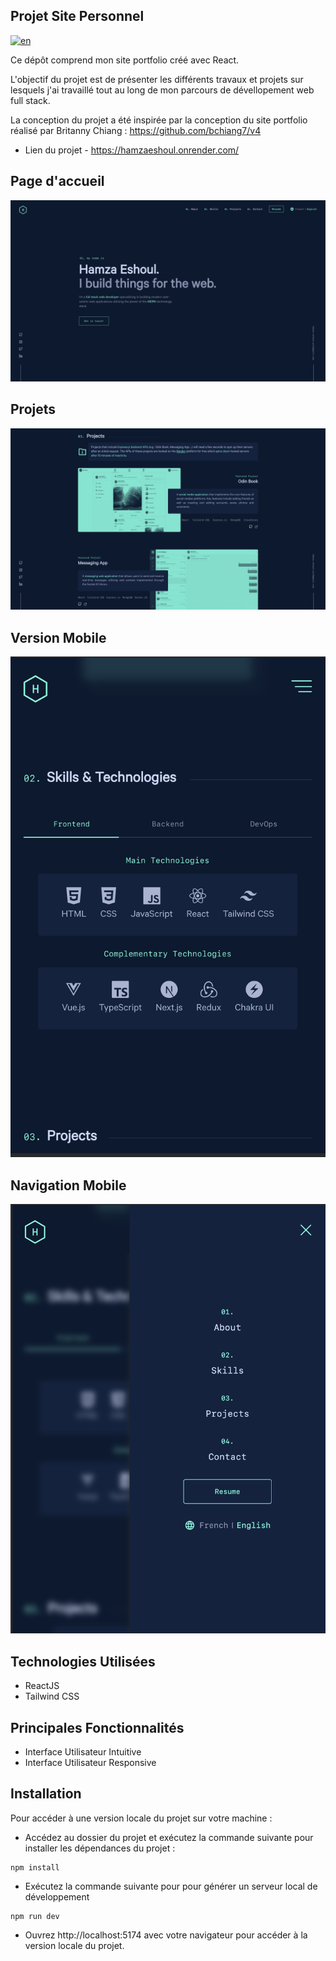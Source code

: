 ## Projet Site Personnel

[![en](https://img.shields.io/badge/lang-en-red)](README.md)

Ce dépôt comprend mon site portfolio créé avec React.

L'objectif du projet est de présenter les différents travaux et projets sur lesquels j'ai travaillé tout au long de mon parcours de dévellopement web full stack.

La conception du projet a été inspirée par la conception du site portfolio réalisé par Britanny Chiang : https://github.com/bchiang7/v4

- Lien du projet - https://hamzaeshoul.onrender.com/

## Page d'accueil

![Homepage Screenshot](/screenshots/Homepage.png)

## Projets

![Projects Screenshot](/screenshots/Projects.png)

## Version Mobile

![Mobile Version Screenshot](/screenshots/Mobile-version.png)

## Navigation Mobile

![Mobile Navigation Screenshot](/screenshots/Mobile-navigation.png)

## Technologies Utilisées

- ReactJS
- Tailwind CSS

## Principales Fonctionnalités

- Interface Utilisateur Intuitive
- Interface Utilisateur Responsive

## Installation

Pour accéder à une version locale du projet sur votre machine :

- Accédez au dossier du projet et exécutez la commande suivante pour installer les dépendances du projet :

```
npm install
```

- Exécutez la commande suivante pour pour générer un serveur local de développement

```
npm run dev
```

- Ouvrez http://localhost:5174 avec votre navigateur pour accéder à la version locale du projet.

